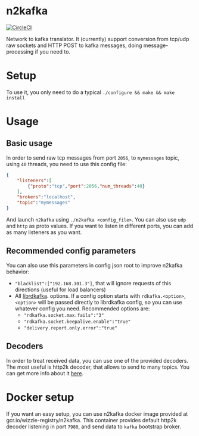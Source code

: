# n2kafka

[![CircleCI](https://circleci.com/gh/wizzie-io/n2kafka/tree/master.svg?style=svg&circle-token=2cfc3260f560b7757d7d9b0e91105816de4cc5d0)](https://circleci.com/gh/wizzie-io/n2kafka/tree/master)

Network to kafka translator. It (currently) support conversion from tcp/udp raw
sockets and HTTP POST to kafka messages, doing message-processing if you need
to.

# Setup
To use it, you only need to do a typical `./configure && make && make install`

# Usage
## Basic usage

In order to send raw tcp messages from port `2056`, to `mymessages` topic, using
`40` threads, you need to use this config file:
```json
{
	"listeners":[
		{"proto":"tcp","port":2056,"num_threads":40}
	],
	"brokers":"localhost",
	"topic":"mymessages"
}
```

And launch `n2kafka` using `./n2kafka <config_file>`. You can also use `udp` and
`http` as proto values. If you want to listen in different ports, you can add as
many listeners as you want.

## Recommended config parameters
You can also use this parameters in config json root to improve n2kafka
behavior:
- `"blacklist":["192.168.101.3"]`, that will ignore requests of this directions
  (useful for load balancers)
- All
  [librdkafka](https://github.com/edenhill/librdkafka/blob/master/CONFIGURATION.md).
  options. If a config option starts with `rdkafka.<option>`, `<option>` will be
  passed directly to librdkafka config, so you can use whatever config you need.
  Recommended options are:
  * `"rdkafka.socket.max.fails":"3"`
  * `"rdkafka.socket.keepalive.enable":"true"`
  * `"delivery.report.only.error":"true"`

## Decoders
In order to treat received data, you can use one of the provided decoders. The
most useful is http2k decoder, that allows to send to many topics. You can get
more info about it [here](src/decoder/zz_http2k/README.md).

# Docker setup
If you want an easy setup, you can use n2kafka docker image provided at
gcr.io/wizzie-registry/n2kafka. This container provides default http2k decoder
listening in port `7980`, and send data to `kafka` bootstrap broker.
